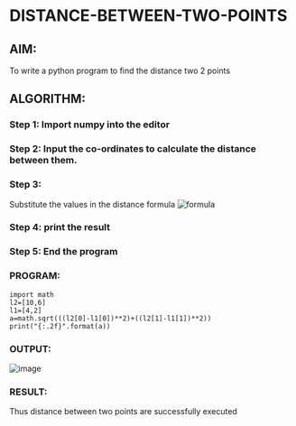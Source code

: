 # DISTANCE-BETWEEN-TWO-POINTS

## AIM:
To write a python program to find the distance two 2 points
## ALGORITHM:
### Step 1: Import numpy into the editor
### Step 2: Input the co-ordinates to calculate the distance between them.
### Step 3:
Substitute the values in the distance formula  ![formula](/formula.JPG)
### Step 4: print the result
### Step 5: End the program
### PROGRAM:
```
import math
l2=[10,6]
l1=[4,2]
a=math.sqrt(((l2[0]-l1[0])**2)+((l2[1]-l1[1])**2))
print("{:.2f}".format(a))
```  


### OUTPUT:

![image](https://github.com/Richard01072002/DISTANCE-BETWEEN-TWO-POINTS/assets/141472248/c9441233-bf3c-4c3f-bb9c-929980e5b38e)


### RESULT:

Thus distance between two points are successfully executed
